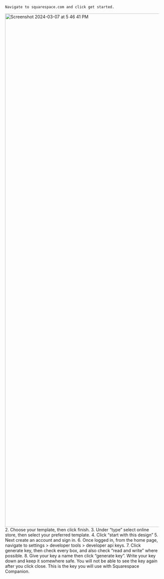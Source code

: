 ```
Navigate to squarespace.com and click get started.
```
<img width="1676" alt="Screenshot 2024-03-07 at 5 46 41 PM" src="https://github.com/biscuitbuns23/SquarespaceCompanion/assets/28676599/76bb6c03-f3b6-4308-bbc7-2b402831509d">
2. Choose your template, then click finish.
3. Under “type” select online store, then select your preferred template.
4. Click “start with this design”
5. Next create an account and sign in.
6. Once logged in, from the home page, navigate to settings > developer tools > developer api keys.
7. Click generate key, then check every box, and also check “read and write” where possible.
8. Give your key a name then click “generate key”. Write your key down and keep it somewhere safe. You will not be able to see the key again after you click close. This is the key you will use with Squarespace Companion.
